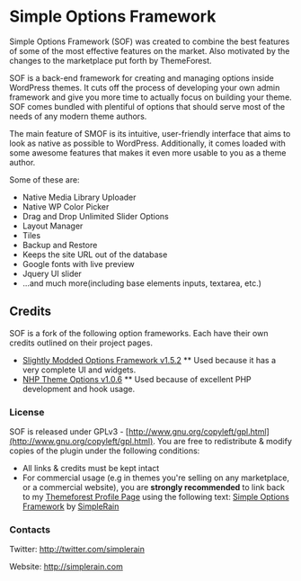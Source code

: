 Simple Options Framework
=============

Simple Options Framework (SOF) was created to combine the best features of some of the most effective features on the market. Also motivated by the changes to the marketplace put forth by ThemeForest.

SOF is a back-end framework for creating and managing options inside WordPress themes. It cuts off the process of developing your own admin framework and give you more time to actually focus on building your theme. SOF comes bundled with plentiful of options that should serve most of the needs of any modern theme authors.

The main feature of SMOF is its intuitive, user-friendly interface that aims to look as native as possible to WordPress. Additionally, it comes loaded with some awesome features that makes it even more usable to you as a theme author. 

Some of these are:

* Native Media Library Uploader
* Native WP Color Picker
* Drag and Drop Unlimited Slider Options
* Layout Manager
* Tiles
* Backup and Restore
* Keeps the site URL out of the database
* Google fonts with live preview
* Jquery UI slider
* ...and much more(including base elements inputs, textarea, etc.)

## Credits
SOF is a fork of the following option frameworks. Each have their own credits outlined on their project pages.

* [Slightly Modded Options Framework v1.5.2](https://github.com/sy4mil/Options-Framework)
** Used because it has a very complete UI and widgets.
* [NHP Theme Options v1.0.6](https://github.com/leemason/NHP-Theme-Options-Framework)
** Used because of excellent PHP development and hook usage.

### License

SOF is released under GPLv3 - [http://www.gnu.org/copyleft/gpl.html](http://www.gnu.org/copyleft/gpl.html). You are free to redistribute & modify copies of the plugin under the following conditions:

* All links & credits must be kept intact
* For commercial usage (e.g in themes you're selling on any marketplace, or a commercial website), you are **strongly recommended** to link back to my [Themeforest Profile Page](http://themeforest.net/user/SimpleRain) using the following text: [Simple Options Framework](https://github.com/SimpleRain/SimpleOptions) by [SimpleRain](http://themeforest.net/user/SimpleRain)

### Contacts

Twitter: http://twitter.com/simplerain

Website: http://simplerain.com